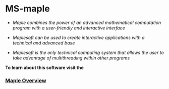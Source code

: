 # MS-maple

+  *Maple combines the power of an advanced mathematical computation program with a user-friendly and interactive interface*

+  *Maplesoft can be used to create interactive applications with a technical and advanced base*

+  *Maplesoft is the only technical computing system that allows the user to take advantage of multithreading within other programs*

**To learn about this software visit the**

### [Maple Overview](https://www.bing.com/images/search?view=detailV2&ccid=XBU5nGQs&id=9481584AF2AAF37469C0881AFDD92EF0C16386E7&thid=OIP.XBU5nGQsjfI80gG-F-AajAHaCB&mediaurl=https%3a%2f%2fwww.mapleprimes.com%2fview.aspx%3fsf%3d132249%2f433310%2fm16_blog_heading.jpg&cdnurl=https%3a%2f%2fth.bing.com%2fth%2fid%2fR.5c15399c642c8df23cd201be17e01a8c%3frik%3d54ZjwfAu2f0aiA%26pid%3dImgRaw%26r%3d0&exph=174&expw=638&q=maplesoft+maple+16&simid=608028470566402815&FORM=IRPRST&ck=C06A5272F7F61BD0CD8ADEBBA98F6CD0&selectedIndex=4&itb=0)

